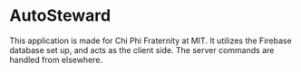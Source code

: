 # AutoSteward
This application is made for Chi Phi Fraternity at MIT.
It utilizes the Firebase database set up, and acts as the client side. The server commands are handled from elsewhere.
